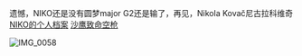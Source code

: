 
遗憾，NIKO还是没有圆梦major G2还是输了，再见，Nikola Kovač尼古拉科维奇
[NIKO的个人档案](https://www.hltv.org/stats/players/3741/niko?startDate=2024-09-14&endDate=2024-12-14&rankingFilter=Top20)
[沙鹰致命空枪](https://csgo.5eplay.com/article/the-difference-of-the-005-seconds-analysis-of-overseas-blogger-niko-de-air-gun)

![IMG_0058](https://github.com/user-attachments/assets/467a3f4a-6cf2-42fb-aaee-4a6c7af579c4)